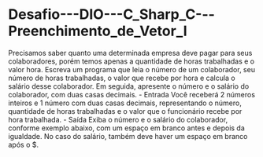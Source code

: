 # Desafio---DIO---C_Sharp_C---Preenchimento_de_Vetor_I
Precisamos saber quanto uma determinada empresa deve pagar para seus  colaboradores, porém temos apenas a quantidade de horas trabalhadas e o valor  hora. Escreva um programa que leia o número de um colaborador, seu número de  horas trabalhadas, o valor que recebe por hora e calcula o salário desse  colaborador. Em seguida, apresente o número e o salário do colaborador, com  duas casas decimais.    - Entrada    Você receberá 2 números inteiros e 1 número com duas casas decimais,  representando o número, quantidade de horas trabalhadas e o valor que o  funcionário recebe por hora trabalhada.    - Saída    Exiba o número e o salário do colaborador, conforme exemplo abaixo, com um  espaço em branco antes e depois da igualdade. No caso do salário, também deve  haver um espaço em branco após o $.
